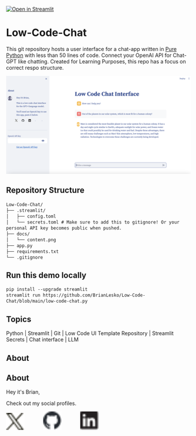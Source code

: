 [![Open in Streamlit](https://static.streamlit.io/badges/streamlit_badge_black_white.svg)](https://rental-floorplans-brianlesko.streamlit.app)
# Low-Code-Chat
This git repository hosts a user interface for a chat-app written in [Pure Python](https://github.com/BrianLesko/Low-Code-Chat/blob/main/low-code-chat.py) with less than 50 lines of  code. Connect your OpenAI API for Chat-GPT like chatting. Created for Learning Purposes, this repo has a focus on correct respo structure.

![](docs/preview.png)

## Repository Structure
```
Low-Code-Chat/
├── .streamlit/
│   ├── config.toml
│   └── secrets.toml # Make sure to add this to gitignore! Or your personal API key becomes public when pushed. 
├── docs/
│   └── content.png
├── app.py
├── requirements.txt
└── .gitignore
```

## Run this demo locally
```
pip install --upgrade streamlit
streamlit run https://github.com/BrianLesko/Low-Code-Chat/blob/main/low-code-chat.py
```

## Topics 
Python | Streamlit | Git | Low Code UI
Template Repository | Streamlit Secrets | Chat interface | LLM

## About

## About

Hey it's Brian,

Check out my social profiles. 

<img src="https://raw.githubusercontent.com/BrianLesko/BrianLesko/f43df68f90b4aaad198d76afd3eb074c8040a119/.socials/x-logo.svg" width="50"></a> &nbsp; &nbsp; &nbsp; &nbsp; &nbsp; &nbsp; <a href="https://github.com/BrianLesko"><img src="https://raw.githubusercontent.com/BrianLesko/BrianLesko/efa936b96cd1c5e6b6c1c7beeb653f99be93af4f/.socials/github-mark.svg" width="50"></a> &nbsp; &nbsp; &nbsp; &nbsp; &nbsp; &nbsp; <a href="https://www.linkedin.com/in/brianlesko/"><img src="https://raw.githubusercontent.com/BrianLesko/BrianLesko/81a524efec54faf96723bda4a86056a71c3de21b/.socials/linkedin-icon.svg" width="50"></a>

